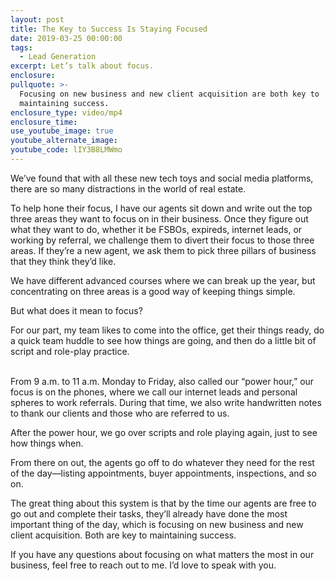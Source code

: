 ```yaml
---
layout: post
title: The Key to Success Is Staying Focused
date: 2019-03-25 00:00:00
tags:
  - Lead Generation
excerpt: Let’s talk about focus.
enclosure:
pullquote: >-
  Focusing on new business and new client acquisition are both key to
  maintaining success.
enclosure_type: video/mp4
enclosure_time:
use_youtube_image: true
youtube_alternate_image:
youtube_code: lIY3B8LMWmo
---
```


We’ve found that with all these new tech toys and social media platforms, there are so many distractions in the world of real estate.

To help hone their focus, I have our agents sit down and write out the top three areas they want to focus on in their business. Once they figure out what they want to do, whether it be FSBOs, expireds, internet leads, or working by referral, we challenge them to divert their focus to those three areas. If they’re a new agent, we ask them to pick three pillars of business that they think they’d like.

We have different advanced courses where we can break up the year, but concentrating on three areas is a good way of keeping things simple.

But what does it mean to focus?

For our part, my team likes to come into the office, get their things ready, do a quick team huddle to see how things are going, and then do a little bit of script and role-play practice.

<br>From 9 a.m. to 11 a.m. Monday to Friday, also called our “power hour,” our focus is on the phones, where we call our internet leads and personal spheres to work referrals. During that time, we also write handwritten notes to thank our clients and those who are referred to us.

After the power hour, we go over scripts and role playing again, just to see how things when.

From there on out, the agents go off to do whatever they need for the rest of the day—listing appointments, buyer appointments, inspections, and so on.&nbsp;

The great thing about this system is that by the time our agents are free to go out and complete their tasks, they’ll already have done the most important thing of the day, which is focusing on new business and new client acquisition. Both are key to maintaining success.

If you have any questions about focusing on what matters the most in our business, feel free to reach out to me. I’d love to speak with you.<br>&nbsp;